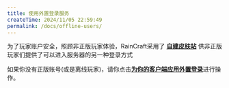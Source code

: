 ```yaml
---
title: 使用外置登录服务
createTime: 2024/11/05 22:59:49
permalink: /docs/offline-users/
---
```

<CardGrid>
<LinkCard title="为你的客户端应用外置登录" icon="emojione:nerd-face" description="在您的启动器上应用RainCraft皮肤站服务" href="/docs/authlib-client/" />
<LinkCard title="什么是外置登录？" icon="emojione:nerd-face" description="对比离线登录的的优点/优势/原理" href="/docs/yggdrasil/" />
</CardGrid>

为了玩家账户安全，照顾非正版玩家体验，RainCraft采用了 [**自建皮肤站**](https://skin.ineko.cc/) 供非正版玩家们提供了可以进入服务器的另一种登录方式

如果你没有正版账号(或是离线玩家)，请你点击[**为你的客户端应用外置登录**](/docs/authlib-client/)进行操作。